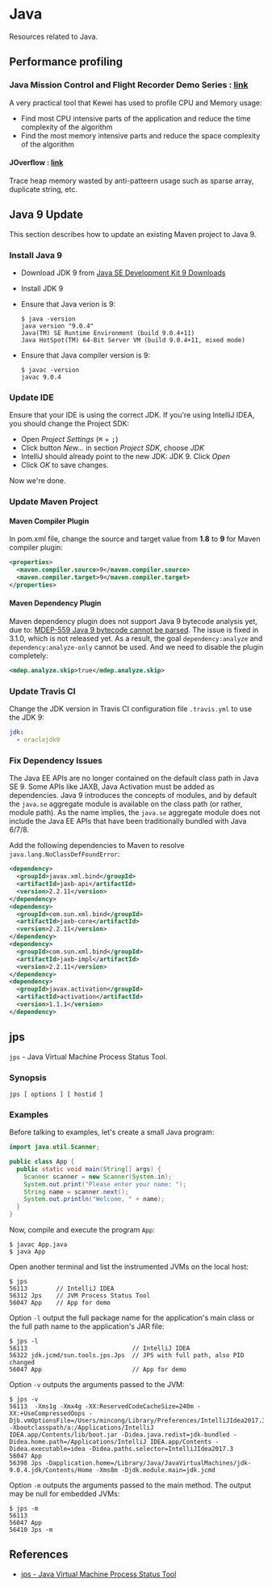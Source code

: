 # Java

Resources related to Java.

## Performance profiling

### Java Mission Control and Flight Recorder Demo Series : [link](https://www.youtube.com/playlist?list=PLKCk3OyNwIzsEVDq6zErLW7HSkY7aqdeT)

A very practical tool that Kewei has used to profile CPU and Memory usage:
* Find most CPU intensive parts of the application and reduce the time complexity of the algorithm
* Find the most memory intensive parts and reduce the space complexity of the algorithm

#### JOverflow : [link](http://bit.ly/2f6eFLN)

Trace heap memory wasted by anti-patteern usage such as sparse array, duplicate string, etc.

## Java 9 Update

This section describes how to update an existing Maven project to Java 9.

### Install Java 9

- Download JDK 9 from [Java SE Development Kit 9 Downloads][jdk9-download]
- Install JDK 9
- Ensure that Java verion is 9:

      $ java -version
      java version "9.0.4"
      Java(TM) SE Runtime Environment (build 9.0.4+11)
      Java HotSpot(TM) 64-Bit Server VM (build 9.0.4+11, mixed mode)

- Ensure that Java compiler version is 9:

      $ javac -version
      javac 9.0.4

### Update IDE

Ensure that your IDE is using the correct JDK. If you're using IntelliJ IDEA,
you should change the Project SDK:

- Open _Project Settings_ (<kbd>⌘</kbd> + <kbd>;</kbd>)
- Click button _New..._ in section _Project SDK_, choose _JDK_
- IntelliJ should already point to the new JDK: JDK 9. Click _Open_
- Click _OK_ to save changes.

Now we're done.

### Update Maven Project

#### Maven Compiler Plugin

In pom.xml file, change the source and target value from **1.8** to **9** for
Maven compiler plugin:

```xml
<properties>
  <maven.compiler.source>9</maven.compiler.source>
  <maven.compiler.target>9</maven.compiler.target>
</properties>
```

#### Maven Dependency Plugin

Maven dependency plugin does not support Java 9 bytecode analysis yet, due to:
[MDEP-559 Java 9 bytecode cannot be parsed][MDEP-559]. The issue is fixed in
3.1.0, which is not released yet. As a result, the goal `dependency:analyze` and
`dependency:analyze-only` cannot be used. And we need to disable the plugin
completely:

```xml
<mdep.analyze.skip>true</mdep.analyze.skip>
```

### Update Travis CI

Change the JDK version in Travis CI configuration file `.travis.yml` to use the
JDK 9:

```yml
jdk:
  - oraclejdk9
```

### Fix Dependency Issues

The Java EE APIs are no longer contained on the default class path in Java SE 9.
Some APIs like JAXB, Java Activation must be added as dependencies. Java 9
introduces the concepts of modules, and by default the `java.se` aggregate
module is available on the class path (or rather, module path). As the name
implies, the `java.se` aggregate module does not include the Java EE APIs that
have been traditionally bundled with Java 6/7/8.

Add the following dependencies to Maven to resolve
`java.lang.NoClassDefFoundError`:

```xml
<dependency>
  <groupId>javax.xml.bind</groupId>
  <artifactId>jaxb-api</artifactId>
  <version>2.2.11</version>
</dependency>
<dependency>
  <groupId>com.sun.xml.bind</groupId>
  <artifactId>jaxb-core</artifactId>
  <version>2.2.11</version>
</dependency>
<dependency>
  <groupId>com.sun.xml.bind</groupId>
  <artifactId>jaxb-impl</artifactId>
  <version>2.2.11</version>
</dependency>
<dependency>
  <groupId>javax.activation</groupId>
  <artifactId>activation</artifactId>
  <version>1.1.1</version>
</dependency>
```

## jps

`jps` - Java Virtual Machine Process Status Tool.

### Synopsis

    jps [ options ] [ hostid ]

### Examples

Before talking to examples, let's create a small Java program:

```java
import java.util.Scanner;

public class App {
  public static void main(String[] args) {
    Scanner scanner = new Scanner(System.in);
    System.out.print("Please enter your name: ");
    String name = scanner.next();
    System.out.println("Welcome, " + name);
  }
}
```

Now, compile and execute the program `App`:

```
$ javac App.java
$ java App
```

Open another terminal and list the instrumented JVMs on the local host:

```
$ jps
56113        // IntelliJ IDEA
56312 Jps    // JVM Process Status Tool
56047 App    // App for demo
```

Option `-l` output the full package name for the application's main class or the
full path name to the application's JAR file:

```
$ jps -l
56113                             // IntelliJ IDEA
56322 jdk.jcmd/sun.tools.jps.Jps  // JPS with full path, also PID changed
56047 App                         // App for demo
```

Option `-v` outputs the arguments passed to the JVM:

```
$ jps -v
56113  -Xms1g -Xmx4g -XX:ReservedCodeCacheSize=240m -XX:+UseCompressedOops -Djb.vmOptionsFile=/Users/mincong/Library/Preferences/IntelliJIdea2017.3/idea.vmoptions -Xbootclasspath/a:/Applications/IntelliJ IDEA.app/Contents/lib/boot.jar -Didea.java.redist=jdk-bundled -Didea.home.path=/Applications/IntelliJ IDEA.app/Contents -Didea.executable=idea -Didea.paths.selector=IntelliJIdea2017.3
56047 App
56398 Jps -Dapplication.home=/Library/Java/JavaVirtualMachines/jdk-9.0.4.jdk/Contents/Home -Xms8m -Djdk.module.main=jdk.jcmd
```

Option `-m` outputs the arguments passed to the main method. The output may be
null for embedded JVMs:

```
$ jps -m
56113
56047 App
56410 Jps -m
```

## References

- [jps - Java Virtual Machine Process Status Tool][jps]

[jps]: https://docs.oracle.com/javase/7/docs/technotes/tools/share/jps.html
[MDEP-559]: https://issues.apache.org/jira/browse/MDEP-559
[jdk9-download]: http://www.oracle.com/technetwork/java/javase/downloads/jdk9-downloads-3848520.html
